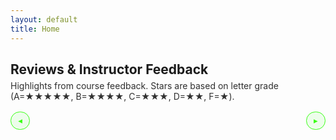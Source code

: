 ```yaml
---
layout: default
title: Home
---
```


<!-- ==============================
     REVIEWS & INSTRUCTOR FEEDBACK
     Cards + 5-star outlines + swipe
     (Hacker theme compatible)
================================= -->
<section id="reviews" class="reviews-carousel" aria-labelledby="reviews-title">
  <h2 id="reviews-title">Reviews &amp; Instructor Feedback</h2>
  <p class="rc-intro">Highlights from course feedback. Stars are based on letter grade (A=★★★★★, B=★★★★, C=★★★, D=★★, F=★).</p>

  <style>
    /* ----- Scoped to .reviews-carousel so it won't leak ----- */
    .reviews-carousel{
      --accent:#39ff14;
      --chip-bg: rgba(57,255,20,.08);
      margin:1.75rem 0 2.25rem;
    }
    .reviews-carousel h2{ margin-bottom:.35rem; }
    .rc-intro{ opacity:.9; margin:.25rem 0 1rem; }

    /* Shell + nav */
    .rc-shell{
      display:grid;
      grid-template-columns:auto 1fr auto;
      align-items:center;
      gap:.5rem;
    }
    .rc-nav{
      border:1px solid var(--accent);
      background:var(--chip-bg);
      color:var(--accent);
      border-radius:999px;
      padding:.35rem .7rem;
      cursor:pointer;
      user-select:none;
    }
    .rc-nav:disabled{ opacity:.4; cursor:not-allowed; }

    /* Viewport + track */
    .rc-viewport{
      overflow:hidden;
      border-radius:12px;
    }
    .rc-track{
      display:flex;
      transition:transform .35s ease;
      will-change:transform;
    }

    /* Card */
    .rc-card{
      min-width:100%;
      box-sizing:border-box;
      border:1px solid var(--accent);
      border-left-width:6px;
      border-radius:12px;
      background:transparent;
      padding:1rem;
    }
    .rc-top{
      display:flex; align-items:flex-start; justify-content:space-between;
      gap:.75rem; flex-wrap:wrap;
      margin-bottom:.5rem;
    }
    .rc-course{
      color:var(--accent);
      font-weight:700;
      margin-bottom:.15rem;
    }
    .rc-meta{ opacity:.85; font-size:.95rem; }
    blockquote.rc-quote{
      margin:.35rem 0 .6rem; padding:0;
      font-style:italic; line-height:1.5;
    }
    .rc-tags{ display:flex; flex-wrap:wrap; gap:.5rem; }
    .rc-tag{
      border:1px solid var(--accent);
      background:var(--chip-bg);
      color:var(--accent);
      padding:.2rem .55rem;
      border-radius:999px;
      font-size:.85rem;
      white-space:nowrap;
    }

    /* Stars: always 5 outlines; fill only rating count */
    .rc-stars{ display:flex; gap:.15rem; align-items:center; }
    .rc-star{
      width:20px; height:20px;
      display:inline-block;
    }
    .rc-star svg{
      width:100%; height:100%;
      stroke:var(--accent); stroke-width:1.3;
      fill:transparent; opacity:.55;
    }
    .rc-star.filled svg{
      fill:var(--accent); opacity:1;
    }

    /* Dots */
    .rc-dots{
      display:flex; gap:.4rem; justify-content:center;
      margin-top:.6rem;
    }
    .rc-dot{
      width:8px; height:8px; border-radius:50%;
      border:1px solid var(--accent);
      background:transparent; cursor:pointer;
    }
    .rc-dot.active{ background:var(--accent); }

    /* Responsive card padding tweak */
    @media (max-width:420px){
      .rc-card{ padding:.85rem; }
    }
  </style>

  <div class="rc-shell" role="region" aria-label="Reviews carousel">
    <button class="rc-nav rc-prev" aria-label="Previous review">◂</button>
    <div class="rc-viewport">
      <div class="rc-track" id="rc-track"><!-- cards injected by JS --></div>
    </div>
    <button class="rc-nav rc-next" aria-label="Next review">▸</button>
  </div>
  <div class="rc-dots" id="rc-dots" role="tablist" aria-label="Slides"></div>

  <!-- Card template (cloned by JS) -->
  <template id="rc-card-tpl">
    <article class="rc-card">
      <div class="rc-top">
        <div>
          <div class="rc-course"></div>
          <div class="rc-meta"></div>
        </div>
        <div class="rc-stars" aria-label="Rating out of 5"></div>
      </div>
      <blockquote class="rc-quote"></blockquote>
      <div class="rc-tags"></div>
    </article>
  </template>

  <script>
    // ==============================
    // Reviews data — edit me 📝
    // Put your grade as a LETTER: "A", "B", "C", "D", "F".
    // Pluses/minuses are ignored for stars.
    // ==============================
    const REVIEWS = [
      {
        course: "CS370: Current/Emerging Trends in Computer Science",
        reviewer: "Dr. Hawk",
        date: "—",               // ← optional
        grade: "A",              // ← change to your actual letter grade
        quote:
         "Hi Alysha, <br> Thank you for your submission! You provided a concise explanation of how neural networks operate, effectively outlining the roles of the input, hidden, and output layers. This was particularly strong in simplifying complex concepts, making them accessible to a non-technical audience.<br> Your identification of legal concerns was on point and relevant.<br>Your writing overall was coherent and logical. <br><br>Keep up the good work.<br><br>Dr. Hawk",
        tags: ["Clarity", "AI", "Simplifying Complex Concepts", "Accessible Language", "Neural Networks", "Logical & Relevant"]
      }
     
      {
        course: "CS465: Full Stack Development I",
        reviewer: "Instructor Benyam Heyi",
        grade: "B",
        quote: "Great work on outlining all the requirements of the rubric—your structure and coverage are well thought out. For future submissions, please make sure to also complete the API endpoints table. Including this information will significantly enhance the quality of your Software Design Document (SDD) by providing clear guidance on which APIs will be available and how they should be used. This not only strengthens the technical completeness of your document but also improves communication among developers and stakeholders."
          tags: ["API", "Software Design Document (SDD)", "Technical Completeness", "Stakeholders", "Communication"]
       }
    ];

        {
        course: "CS499: Computer Science Capstone",
        reviewer: "Instructor Ramsey Kraya",
        grade: "A",
        quote: "Alysha, your Milestone Four submission is an excellent example of a well-executed database integration. You’ve successfully enhanced your Corner Grocer application by transitioning from in-memory data handling to a persistent SQLite backend, while maintaining all original functionality and improving user experience."
          tags: ["Database Integration", "Persistent Storage", "Backend", "SQLite", "User Experience"]
       }
    ];

    // ----- Grade → stars (letter-based, +/- ignored) -----
    function gradeToRating(grade){
      const L = String(grade || '').trim().toUpperCase().charAt(0);
      if (L === 'A') return 5;
      if (L === 'B') return 4;
      if (L === 'C') return 3;
      if (L === 'D') return 2;
      return 1; // F or anything else
    }

    // ----- Star SVG helpers -----
    function starSVG(filled){
      return `
        <span class="rc-star ${filled ? 'filled' : ''}" aria-hidden="true">
          <svg viewBox="0 0 24 24" focusable="false">
            <path d="M12 17.27l-5.18 3.03 1.39-5.95L3 9.74l6.09-.52L12 3.5l2.91 5.72 6.09.52-5.21 4.61 1.39 5.95z"/>
          </svg>
        </span>`;
    }
    function renderStars(rating){
      let out = '';
      for (let i=1;i<=5;i++) out += starSVG(i <= rating);
      return out;
    }

    // ----- Render cards + dots -----
    const track = document.getElementById('rc-track');
    const dots  = document.getElementById('rc-dots');
    const tpl   = document.getElementById('rc-card-tpl');

    function makeCard(item){
      const node = tpl.content.firstElementChild.cloneNode(true);
      node.querySelector('.rc-course').textContent = item.course;
      const metaParts = [];
      if (item.reviewer) metaParts.push(item.reviewer);
      if (item.date)     metaParts.push(item.date);
      if (item.grade)    metaParts.push(`Grade: ${item.grade}`);
      node.querySelector('.rc-meta').textContent   = metaParts.join(" • ");
      node.querySelector('.rc-quote').textContent  = `“${item.quote}”`;
      const rating = gradeToRating(item.grade);
      node.querySelector('.rc-stars').innerHTML = renderStars(rating);
      const tags = node.querySelector('.rc-tags');
      (item.tags || []).forEach(t => {
        const span = document.createElement('span');
        span.className = 'rc-tag';
        span.textContent = t;
        tags.appendChild(span);
      });
      return node;
    }

    function renderAll(){
      track.innerHTML = '';
      REVIEWS.forEach(r => track.appendChild(makeCard(r)));
      dots.innerHTML = REVIEWS.map((_,i)=>`<button class="rc-dot" data-i="${i}" aria-label="Slide ${i+1}"></button>`).join('');
      updateUI();
      dots.querySelectorAll('.rc-dot').forEach(b => b.addEventListener('click', () => goTo(+b.dataset.i)));
    }

    // ----- Carousel logic -----
    let index = 0;
    const prevBtn = document.querySelector('.rc-prev');
    const nextBtn = document.querySelector('.rc-next');

    function goTo(i){
      const max = REVIEWS.length - 1;
      index = Math.max(0, Math.min(max, i));
      const vw = document.querySelector('.rc-viewport').clientWidth;
      track.style.transform = `translateX(${-index * vw}px)`;
      updateUI();
    }
    function updateUI(){
      const max = REVIEWS.length - 1;
      prevBtn.disabled = index === 0;
      nextBtn.disabled = index === max;
      dots.querySelectorAll('.rc-dot').forEach((d, i) => {
        d.classList.toggle('active', i === index);
      });
    }

    prevBtn.addEventListener('click', () => goTo(index - 1));
    nextBtn.addEventListener('click', () => goTo(index + 1));
    window.addEventListener('resize', () => goTo(index)); // keep slide aligned

    // Swipe (touch)
    let startX = null, deltaX = 0;
    const viewport = document.querySelector('.rc-viewport');
    viewport.addEventListener('touchstart', (e) => { startX = e.touches[0].clientX; deltaX = 0; }, {passive:true});
    viewport.addEventListener('touchmove',  (e) => { if(startX!==null) deltaX = e.touches[0].clientX - startX; }, {passive:true});
    viewport.addEventListener('touchend',   () => {
      if (startX !== null){
        if (deltaX < -40) goTo(index + 1);
        if (deltaX >  40) goTo(index - 1);
      }
      startX = null; deltaX = 0;
    });

    // Keyboard
    document.addEventListener('keydown', (e) => {
      if (e.key === 'ArrowLeft')  goTo(index - 1);
      if (e.key === 'ArrowRight') goTo(index + 1);
    });

    // Kickoff
    document.addEventListener('DOMContentLoaded', renderAll);
  </script>
</section>
